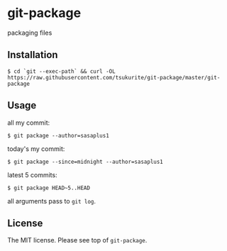 # git-package

packaging files

## Installation

```console
$ cd `git --exec-path` && curl -OL https://raw.githubusercontent.com/tsukurite/git-package/master/git-package
```

## Usage

all my commit:

```console
$ git package --author=sasaplus1
```

today's my commit:

```console
$ git package --since=midnight --author=sasaplus1
```

latest 5 commits:

```console
$ git package HEAD~5..HEAD
```

all arguments pass to `git log`.

## License

The MIT license. Please see top of `git-package`.
